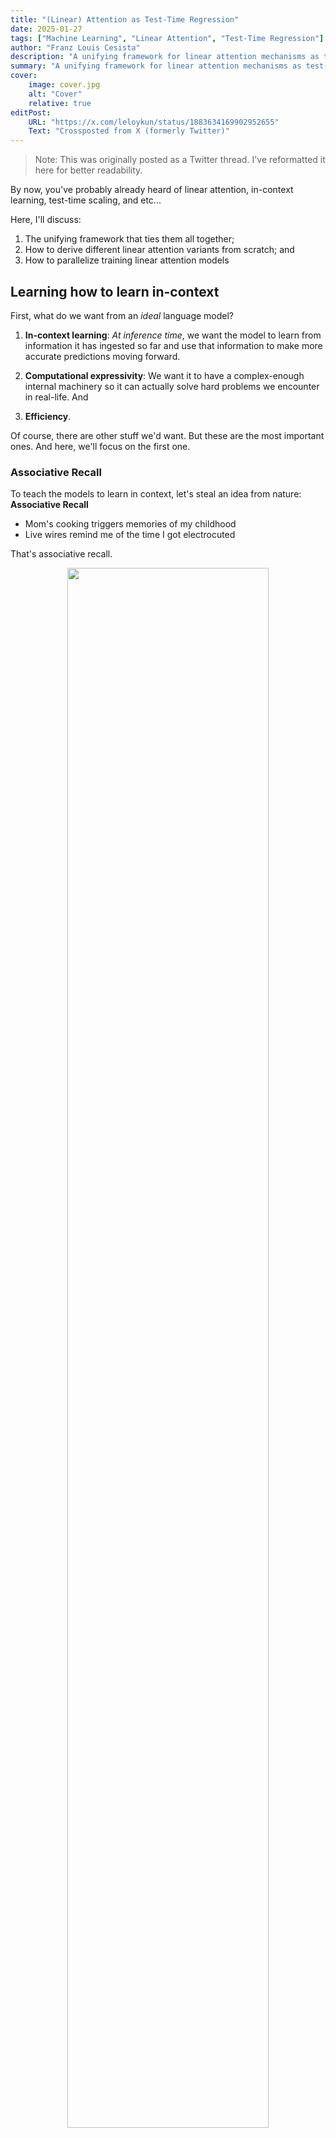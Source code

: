 ```yaml
---
title: "(Linear) Attention as Test-Time Regression"
date: 2025-01-27
tags: ["Machine Learning", "Linear Attention", "Test-Time Regression"]
author: "Franz Louis Cesista"
description: "A unifying framework for linear attention mechanisms as test-time regression and how to parallelize training and inference."
summary: "A unifying framework for linear attention mechanisms as test-time regression and how to parallelize training and inference."
cover:
    image: cover.jpg
    alt: "Cover"
    relative: true
editPost:
    URL: "https://x.com/leloykun/status/1883634169902952655"
    Text: "Crossposted from X (formerly Twitter)"
---
```


> Note: This was originally posted as a Twitter thread. I've reformatted it here for better readability.

By now, you've probably already heard of linear attention, in-context learning, test-time scaling, and etc...

Here, I'll discuss:

1. The unifying framework that ties them all together;
2. How to derive different linear attention variants from scratch; and
3. How to parallelize training linear attention models

## Learning how to learn in-context

First, what do we want from an *ideal* language model?

1. **In-context learning**: *At inference time*, we want the model to learn from information it has ingested so far and use that information to make more accurate predictions moving forward.

2. **Computational expressivity**: We want it to have a complex-enough internal machinery so it can actually solve hard problems we encounter in real-life. And

3. **Efficiency**.

Of course, there are other stuff we'd want. But these are the most important ones. And here, we'll focus on the first one.

### Associative Recall

To teach the models to learn in context, let's steal an idea from nature: **Associative Recall**

- Mom's cooking triggers memories of my childhood
- Live wires remind me of the time I got electrocuted

That's associative recall.

<div align="center">
    <img src="associative-recall.png" style="width:80%; height:80%" />
</div>

A "cue" goes into the brain and a "response" comes out. And the brain learns this "cue"-"response" mapping automatically through experience.

We want our models to learn how to do this too. But in practice, we call the "cue" the "key" and the "response" the "value" (following the Attention is All You Need$^{[1]}$ paper).

---

From here, we have a (major) architectural design decision to make: Either we let the model's "state" grow with the context length, or... we fix it at a certain size.

The former allows us to keep as much information as we can as we chug through the context. This, in turn, helps with the model's expressivity as there is little to no information loss.

The latter, on the other hand, is *much* more efficient at the cost of expressivity. There's an upper limit on how much information we can store in this state. And there's also the question of *how* we're gonna teach the model to learn which information are important enough to store and which to discard.

<div align="center">
    <img src="vaswani-vs-linear-attention.png" style="width:90%; height:90%;" />
</div>

For the rest of the thread, I'll focus on linear attention... I'll make another thread for the former case (stay tuned!).

### Heirarchical optimization process with (linear) attention mechanisms

Now, another design decision we need to make is how to map the input context into key-value pairs.

Interestingly, this results in a two-layer optimization process:

1. The "outer model" optimizes the mapping from the input context into key-value pairs.

2. While the "inner model" treats the outer model as a black box and simply optimizes its state to better predict the values from the keys.

![](inner-opt.png#center)

And with more modern optimizers, such as Shampoo/PSGD, you can actually think of this as a three-layer optimization process because:

3. The optimizer is also trying to learn the geometry of the loss landscape by adjusting the gradient preconditioners.

## Deriving linear attention Mechanisms from first principles

If the "inner model" is optimizing something, then what is it optimizing? Again, we need to make another design decision here on which loss function to use. But which one is the most appropriate?

To simulate associative recall, we want the model to learn a mapping from the keys to the values. In other words, we want to learn a function:

$$M : \text{key} \rightarrow \text{value}$$

Thus, we need to define a distance metric between the model's prediction and the actual value:

$$\text{loss}_M(\text{key}, \text{value}) = \text{distance}(M(\text{key}), \text{value})$$

Question is, how do we define this "distance"?

![](linear-attn-loss-functions.png#center)

In practice, we've pretty much settled on two of the most basic distance metrics:

1. The **negative dot product**. Minimizing this is equivalent to maximizing the dot product or the "alignment" between $Mk$ and $v$.
2. The **(squared) Euclidean distance**. Minimizing this is equivalent to doing (linear) regression between the keys and the values.

---

![Deriving Linear Attention Mechanisms from the Loss Functions they Optimize](linear-attention-derivations.png#center)

From here, we can add the tricks we've learned so far from designing optimizers one-by-one to arrive at different variants of linear attention.

- If we pick the negative dot product loss and do online gradient descent, we'll get Vanilla Linear Attention.
  - If we add a data-independent weight decay, we'll get Lightning Attention 2 that's used in the MiniMax-O1 paper.
  - If we make the weight decay data dependent instead, we'll get Mamba 2 that was all the rave last year.
- Now, if we pick the Euclidean loss instead, we'll get the Vanilla DeltaNet.
  - If we add a data-dependent weight decay, we'll get Gated DeltaNet.
  - Then we fork from here:
    - If we use non-linear key -> value transforms, we'll get TTT.
    - But if we add a momentum term instead, we'll get the newly released Titans.

## How to design flash kernels for linear attention mechanisms

Let's go back to my claim earlier that linear attention mechanisms are more efficient. This is clearly true at inference time because, unlike (Vaswani) Softmax Attention, we don't need to loop through all the previous key-value pairs to make a prediction--we only need to update the state with the new key-value pair and use that updated state to make a prediction.

But what about at training time? Can we parallelize training of linear attention mechanisms?

Remember: the primary reason pretty much everyone dropped RNNs in favor of (Vaswani) Softmax Attention is that the latter is very easy to parallelize. Thus, we can scale it up better. And scale is, often times, all you need.

### A sufficient condition for parallelizing training

As a rule of thumb, if you can recast your update rule as an associative operation over sequences, then you can parallelize it! This is, of course, only a sufficient, but not necessary, condition. There are non-associative operations that can be parallelized too with Chunk-wise parallelism.

<div align="center">
    <img src="linear-attn-parallel-training.png" style="width:75%; height:75%;" />
</div>

Note that there are faster ways to implement DeltaNet's update rule (e.g. WY representations, etc.). We'll discuss that next time!

### Computational forms of paralleled training

In practice, how do we actually calculate the running "sums" efficiently? Remember those leetcode job interview data structure questions you hate? Well... this is when they become relevant...

<div align="center">
    <img src="linear-attn-comp-forms.png" style="width:75%; height:75%;" />
</div>

The most naive way is to simply run a loop through the key-value pairs. This is the **recurrent form**, and this is what we should be doing at inference time. But we can do much better than this.

On the other extreme end is the **fully-parallel associative scan** where we first aggregate the running sums by powers of two, then do a second pass to propagate the running sums across the sequence. If you've implemented a Fenwick Tree before, this is roughly how it works.

But in practice, we use **chunk-wise parallelism** where we:

1. Divide the sequence into chunks.
2. Use fully-parallel associative scan within each chunk. And
3. Use the recurrent form to propagate running sums across chunks.

---

That's it for now. Next time, I plan to talk about:

1. How to derive different attention mechanisms using tensor string diagrams.
2. Circuit complexity of different attention mechanisms.
3. LLM reasoning.

Stay tuned!

## How to Cite

```bibtex
@misc{cesista2025linearattn,
  author = {Franz Louis Cesista},
  title = {({L}inear) {A}ttention as {T}est-{T}ime {R}egression},
  year = {2025},
  url = {https://leloykun.github.io/ponder/test-time-regression/},
}
```

## References

1. Vaswani, A., Shazeer, N., Parmar, N., Uszkoreit, J., Jones, L., Gomez, A. N., ... & Polosukhin, I. (2017). Attention is all you need. URL https://arxiv.org/abs/1706.03762
2. Gupta, V., Koren, T., & Singer, Y. (2018). Shampoo: Preconditioned Stochastic Tensor Optimization. URL https://arxiv.org/abs/1802.09568
3. Wang, K., Shi, J., Fox., E. (2025). Test-time regression: a unifying framework for designing sequence models with associative memory. URL https://arxiv.org/abs/2501.12352
4. Yang, S. (2025). What’s Next for Mamba? Towards More Expressive Recurrent Update Rules. URL https://sustcsonglin.github.io/assets/pdf/talk_250117.pdf
5. Angelos Katharopoulos, Apoorv Vyas, Nikolaos Pappas, and François Fleuret. Transformers are rnns: Fast autoregressive transformers with linear attention. In Proceedings of the 37th International Conference on Machine Learning, ICML 2020, 13-18 July 2020, Virtual Event, volume 119 of Proceedings of Machine Learning Research, pp. 5156–5165. PMLR, 2020b. URL http://proceedings.mlr.press/v119/katharopoulos20a.html.
4. Tri Dao and Albert Gu. Transformers are SSMs: Generalized models and efficient algorithms through structured state space duality. In Proceedings of the 41st International Conference on MachineLearning, volume 235 of Proceedingsof Machine Learning Research, pp. 10041–10071. PMLR, 2024b. URL https://proceedings.mlr.press/v235/dao24a.html.
5. Songlin Yang, Bailin Wang, Yu Zhang, Yikang Shen, and Yoon Kim (2025). Parallelizing Linear Transformers with the Delta Rule over Sequence Length. URL https://arxiv.org/abs/2406.06484
6. Songlin Yang, Jan Kautz, Ali Hatamizadeh (2025). Gated Delta Networks: Improving Mamba2 with Delta Rule. URL https://arxiv.org/abs/2412.06464
7. Weizhe Hua, Zihang Dai, Hanxiao Liu, and Quoc V. Le. Transformer quality in linear time. In Kamalika Chaudhuri, Stefanie Jegelka, Le Song, Csaba Szepesvári, Gang Niu, and Sivan Sabato (eds.), International Conference on Machine Learning, ICML 2022, 17-23 July 2022, Baltimore, Maryland, USA, volume 162 of Proceedings of Machine Learning Research, pp. 9099–9117. PMLR, 2022b. URL https://proceedings.mlr.press/v162/hua22a.html.
8. Yutao Sun, Li Dong, Shaohan Huang, Shuming Ma, Yuqing Xia, Jilong Xue, Jianyong Wang, and Furu Wei. Retentive network: A successor to transformer for large language models. ArXiv preprint, abs/2307.08621, 2023. URL https://arxiv.org/abs/2307.08621.
